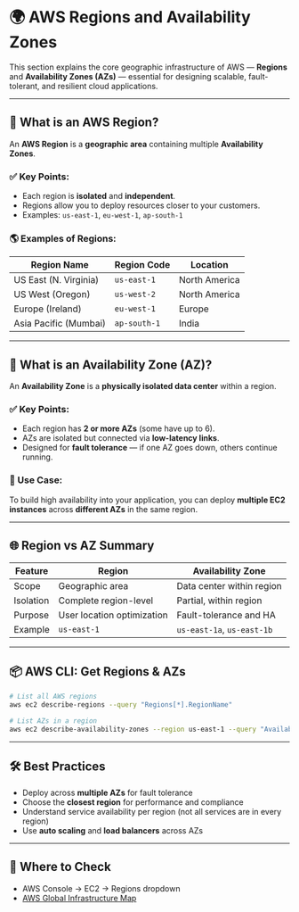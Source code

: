 
# 🌍 AWS Regions and Availability Zones

This section explains the core geographic infrastructure of AWS — **Regions** and **Availability Zones (AZs)** — essential for designing scalable, fault-tolerant, and resilient cloud applications.

---

## 📍 What is an AWS Region?

An **AWS Region** is a **geographic area** containing multiple **Availability Zones**.

### ✅ Key Points:
- Each region is **isolated** and **independent**.
- Regions allow you to deploy resources closer to your customers.
- Examples: `us-east-1`, `eu-west-1`, `ap-south-1`

### 🌎 Examples of Regions:
| Region Name     | Region Code  | Location            |
|------------------|--------------|---------------------|
| US East (N. Virginia) | `us-east-1` | North America       |
| US West (Oregon)     | `us-west-2` | North America       |
| Europe (Ireland)     | `eu-west-1` | Europe              |
| Asia Pacific (Mumbai)| `ap-south-1`| India               |

---

## 🧱 What is an Availability Zone (AZ)?

An **Availability Zone** is a **physically isolated data center** within a region.

### ✅ Key Points:
- Each region has **2 or more AZs** (some have up to 6).
- AZs are isolated but connected via **low-latency links**.
- Designed for **fault tolerance** — if one AZ goes down, others continue running.

### 🧠 Use Case:
To build high availability into your application, you can deploy **multiple EC2 instances** across **different AZs** in the same region.

---

## 🌐 Region vs AZ Summary

| Feature            | Region                       | Availability Zone          |
|--------------------|-------------------------------|-----------------------------|
| Scope              | Geographic area               | Data center within region   |
| Isolation          | Complete region-level         | Partial, within region      |
| Purpose            | User location optimization    | Fault-tolerance and HA      |
| Example            | `us-east-1`                   | `us-east-1a`, `us-east-1b`  |

---

## 📦 AWS CLI: Get Regions & AZs

```bash
# List all AWS regions
aws ec2 describe-regions --query "Regions[*].RegionName"

# List AZs in a region
aws ec2 describe-availability-zones --region us-east-1 --query "AvailabilityZones[*].ZoneName"
```

---

## 🛠 Best Practices

- Deploy across **multiple AZs** for fault tolerance
- Choose the **closest region** for performance and compliance
- Understand service availability per region (not all services are in every region)
- Use **auto scaling** and **load balancers** across AZs

---

## 🧭 Where to Check

- AWS Console → EC2 → Regions dropdown
- [AWS Global Infrastructure Map](https://infrastructure.aws/)


